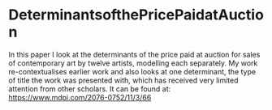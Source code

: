 # DeterminantsofthePricePaidatAuction
In this paper I look at the determinants of the price paid at auction for sales of contemporary art by twelve artists, modelling each separately. My work re-contextualises earlier work and also looks at one determinant, the type of title the work was presented with, which has received very limited attention from other scholars. It can be found at: https://www.mdpi.com/2076-0752/11/3/66
